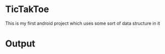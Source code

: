 # TicTakToe
This is my first android project which uses some sort of data structure in it 

# Output

